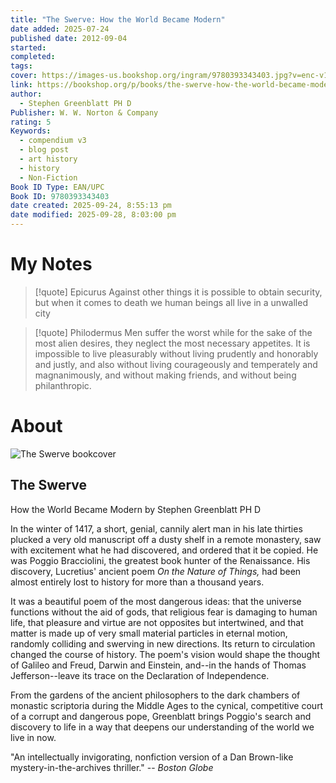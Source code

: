 ```yaml
---
title: "The Swerve: How the World Became Modern"
date added: 2025-07-24
published date: 2012-09-04
started:
completed:
tags:
cover: https://images-us.bookshop.org/ingram/9780393343403.jpg?v=enc-v1
link: https://bookshop.org/p/books/the-swerve-how-the-world-became-modern-stephen-greenblatt/8862525?ean=9780393343403&next=t
author:
  - Stephen Greenblatt PH D
Publisher: W. W. Norton & Company
rating: 5
Keywords:
  - compendium v3
  - blog post
  - art history
  - history
  - Non-Fiction
Book ID Type: EAN/UPC
Book ID: 9780393343403
date created: 2025-09-24, 8:55:13 pm
date modified: 2025-09-28, 8:03:00 pm
---
```



# My Notes
> [!quote] Epicurus
> Against other things it is possible to obtain security, but when it comes to death we human beings all live in a unwalled city

> [!quote] Philodermus
> Men suffer the worst while for the sake of the most alien desires, they neglect the most necessary appetites. It is impossible to live pleasurably without living prudently and honorably and justly, and also without living courageously and temperately and magnanimously, and without making friends, and without being philanthropic.

# About

![The Swerve bookcover](https://images-us.bookshop.org/ingram/9780393343403.jpg?v=enc-v1)

## The Swerve

How the World Became Modern by Stephen Greenblatt PH D

In the winter of 1417, a short, genial, cannily alert man in his late thirties plucked a very old manuscript off a dusty shelf in a remote monastery, saw with excitement what he had discovered, and ordered that it be copied. He was Poggio Bracciolini, the greatest book hunter of the Renaissance. His discovery, Lucretius' ancient poem *On the Nature of Things,* had been almost entirely lost to history for more than a thousand years.  
  
It was a beautiful poem of the most dangerous ideas: that the universe functions without the aid of gods, that religious fear is damaging to human life, that pleasure and virtue are not opposites but intertwined, and that matter is made up of very small material particles in eternal motion, randomly colliding and swerving in new directions. Its return to circulation changed the course of history. The poem's vision would shape the thought of Galileo and Freud, Darwin and Einstein, and--in the hands of Thomas Jefferson--leave its trace on the Declaration of Independence.  
  
From the gardens of the ancient philosophers to the dark chambers of monastic scriptoria during the Middle Ages to the cynical, competitive court of a corrupt and dangerous pope, Greenblatt brings Poggio's search and discovery to life in a way that deepens our understanding of the world we live in now.  
  
"An intellectually invigorating, nonfiction version of a Dan Brown-like mystery-in-the-archives thriller." -- *Boston Globe*
